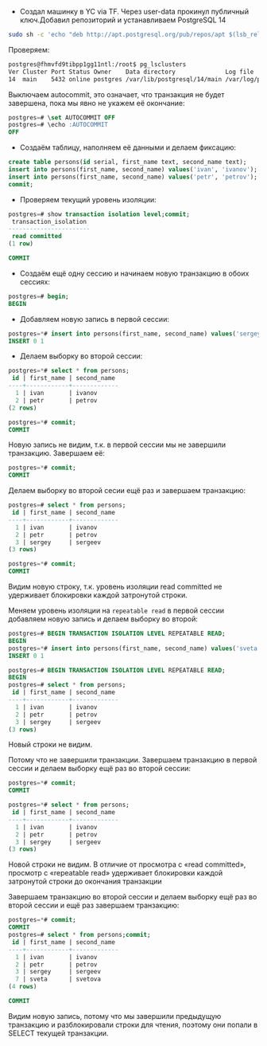 

- Создал машинку в YC via TF. Через user-data прокинул публичный ключ.Добавил репозиторий и устанавливаем PostgreSQL 14
```bash
sudo sh -c 'echo "deb http://apt.postgresql.org/pub/repos/apt $(lsb_release -cs)-pgdg main" > /etc/apt/sources.list.d/pgdg.list' && wget --quiet -O - https://www.postgresql.org/media/keys/ACCC4CF8.asc | sudo apt-key add - && sudo apt-get update && sudo apt-get -y install postgresql-14
```
Проверяем:
```bash
postgres@fhmvfd9tibpp1gg11ntl:/root$ pg_lsclusters
Ver Cluster Port Status Owner    Data directory              Log file
14  main    5432 online postgres /var/lib/postgresql/14/main /var/log/postgresql/postgresql-14-main.log
```
Выключаем autocommit, это означает, что транзакция не будет завершена, пока мы явно не укажем её окончание:
```SQL
postgres=# \set AUTOCOMMIT OFF
postgres=# \echo :AUTOCOMMIT
OFF
```
- Создаём таблицу, наполняем её данными и делаем фиксацию:
```SQL
create table persons(id serial, first_name text, second_name text);
insert into persons(first_name, second_name) values('ivan', 'ivanov');
insert into persons(first_name, second_name) values('petr', 'petrov');
commit;
```
- Проверяем текущий уровень изоляции:
```SQL
postgres=# show transaction isolation level;commit;
 transaction_isolation
-----------------------
 read committed
(1 row)

COMMIT

```
- Создаём ещё одну сессию и начинаем новую транзакцию в обоих сессиях:
```SQL
postgres=# begin;
BEGIN
```
- Добавляем новую запись в первой сессии:
```SQL
postgres=*# insert into persons(first_name, second_name) values('sergey', 'sergeev');
INSERT 0 1
```
- Делаем выборку во второй сессии:
```SQL
postgres=*# select * from persons;
 id | first_name | second_name
----+------------+-------------
  1 | ivan       | ivanov
  2 | petr       | petrov
(2 rows)

postgres=*# commit;
COMMIT
```
Новую запись не видим, т.к. в первой сессии мы не завершили транзакцию. Завершаем её:
```SQL
postgres=*# commit;
COMMIT
```
Делаем выборку во второй сесии ещё раз и завершаем транзакцию:
```SQL
postgres=# select * from persons;
 id | first_name | second_name
----+------------+-------------
  1 | ivan       | ivanov
  2 | petr       | petrov
  3 | sergey     | sergeev
(3 rows)

postgres=*# commit;
COMMIT
```
Видим новую строку, т.к. уровень изоляции read committed не удерживает блокировки каждой затронутой строки.

Меняем уровень изоляции на ```repeatable read```
в первой сессии добавляем новую запись и делаем выборку во второй:
```SQL
postgres=# BEGIN TRANSACTION ISOLATION LEVEL REPEATABLE READ;
BEGIN
postgres=*# insert into persons(first_name, second_name) values('sveta', 'svetova');
INSERT 0 1

postgres=# BEGIN TRANSACTION ISOLATION LEVEL REPEATABLE READ;
BEGIN
postgres=# select * from persons;
 id | first_name | second_name
----+------------+-------------
  1 | ivan       | ivanov
  2 | petr       | petrov
  3 | sergey     | sergeev
(3 rows)
```
Новый строки не видим.

Потому что не завершили транзакции.
Завершаем транзакцию в первой сессии и делаем выборку ещё раз во второй сессии:
```SQL
postgres=*# commit;
COMMIT

postgres=*# select * from persons;
 id | first_name | second_name
----+------------+-------------
  1 | ivan       | ivanov
  2 | petr       | petrov
  3 | sergey     | sergeev
(3 rows)
```
Новой строки не видим.
В отличие от просмотра с «read committed», просмотр с «repeatable read» удерживает блокировки каждой затронутой строки до окончания транзакции

Завершаем транзакцию во второй сессии и делаем выборку ещё раз во второй сессии и ещё раз завершаем транзакцию:
```SQL
postgres=*# commit;
COMMIT
postgres=# select * from persons;commit;
 id | first_name | second_name
----+------------+-------------
  1 | ivan       | ivanov
  2 | petr       | petrov
  3 | sergey     | sergeev
  7 | sveta      | svetova
(4 rows)

COMMIT
```
Видим новую запись, потому что мы завершили предыдущую транзакцию и разблокировали строки для чтения, поэтому они попали в SELECT текущей транзакции.
